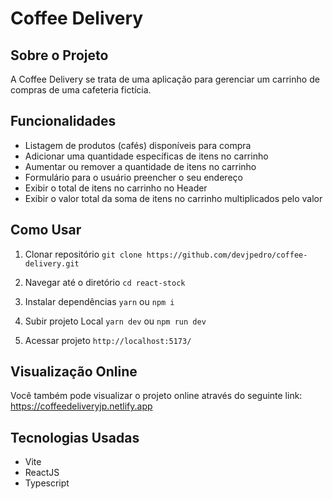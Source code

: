 # Coffee Delivery

## Sobre o Projeto

A Coffee Delivery se trata de uma  aplicação para gerenciar um carrinho de compras de uma cafeteria fictícia.

## Funcionalidades

- Listagem de produtos (cafés) disponíveis para compra
- Adicionar uma quantidade específicas de itens no carrinho
- Aumentar ou remover a quantidade de itens no carrinho
- Formulário para o usuário preencher o seu endereço
- Exibir o total de itens no carrinho no Header
- Exibir o valor total da soma de itens no carrinho multiplicados pelo valor

## Como Usar

1. Clonar repositório
``git clone https://github.com/devjpedro/coffee-delivery.git``

2. Navegar até o diretório
``cd react-stock``

3. Instalar dependências
``yarn`` ou ``npm i``

4. Subir projeto Local
``yarn dev`` ou ``npm run dev``

5. Acessar projeto
``http://localhost:5173/``

## Visualização Online

Você também pode visualizar o projeto online através do seguinte link:
https://coffeedeliveryjp.netlify.app

## Tecnologias Usadas

- Vite
- ReactJS
- Typescript

